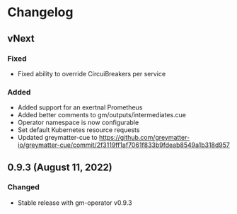 # Changelog

## vNext

### Fixed

- Fixed ability to override CircuiBreakers per service

### Added

- Added support for an exertnal Prometheus
- Added better comments to gm/outputs/intermediates.cue
- Operator namespace is now configurable
- Set default Kubernetes resource requests
- Updated greymatter-cue to https://github.com/greymatter-io/greymatter-cue/commit/2f3119ff1af7061f833b9fdeab8549a1b318d957

## 0.9.3 (August 11, 2022)

### Changed

- Stable release with gm-operator v0.9.3

